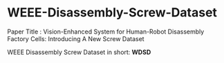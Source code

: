 # WEEE-Disassembly-Screw-Dataset
Paper Title : Vision-Enhanced System for Human-Robot Disassembly Factory Cells: Introducing A New Screw Dataset

WEEE Disassembly Screw Dataset in short: **WDSD**
